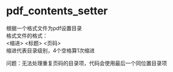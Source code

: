 # pdf_contents_setter
根据一个格式文件为pdf设置目录  
格式文件的格式：  
<缩进> <标题> <页码>  
缩进代表目录级别，4个空格算1次缩进  
  
问题：无法处理重复页码的目录项，代码会使用最后一个同位置目录项
